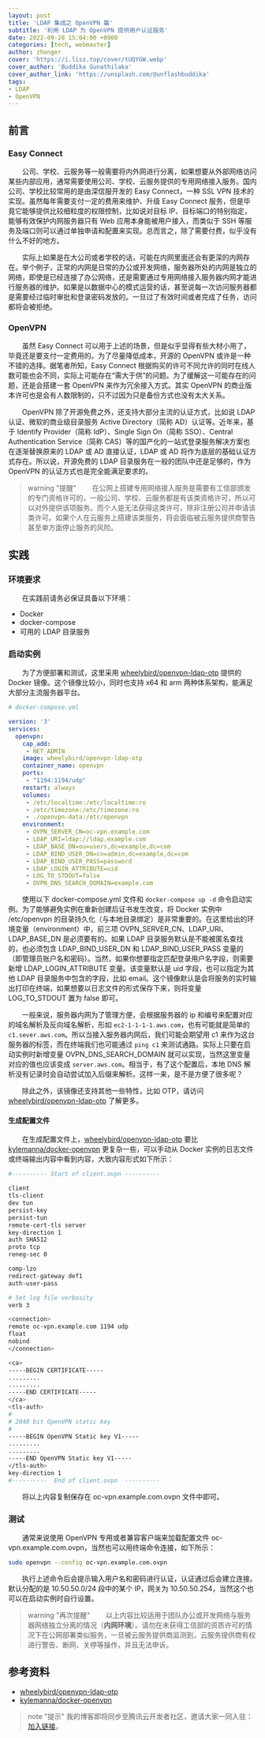 ```yaml
---
layout: post
title: 'LDAP 集成之 OpenVPN 篇'
subtitle: '利用 LDAP 为 OpenVPN 提供用户认证服务'
date: 2022-09-28 15:04:00 +0900
categories: [tech, webmaster]
author: zhonger
cover: 'https://i.lisz.top/cover/tUQYGW.webp'
cover_author: 'Buddika Gunathilaka'
cover_author_link: 'https://unsplash.com/@unflashbuddika'
tags:  
- LDAP
- OpenVPN
---
```


## 前言

### Easy Connect

&emsp;&emsp;公司、学校、云服务等一般需要将内外网进行分离，如果想要从外部网络访问某些内部应用，通常需要使用公司、学校、云服务提供的专用网络接入服务。国内公司、学校比较常用的是由深信服开发的 Easy Connect，一种 SSL VPN 技术的实现。虽然每年需要支付一定的费用来维护、升级 Easy Connect 服务，但是毕竟它能够提供比较细粒度的权限控制，比如说对目标 IP、目标端口的特别指定，能够有效保护内网服务器只有 Web 应用本身能被用户接入，而类似于 SSH 等服务及端口则可以通过单独申请和配置来实现。总而言之，除了需要付费，似乎没有什么不好的地方。

&emsp;&emsp;实际上如果是在大公司或者学校的话，可能在内网里面还会有更深的内网存在。举个例子，正常的内网是日常的办公或开发网络，服务器所处的内网是独立的网络，即使是已经连接了办公网络，还是需要通过专用网络接入服务器内网才能进行服务器的维护。如果是以数据中心的模式运营的话，甚至说每一次访问服务器都是需要经过临时审批和登录密码发放的。一旦过了有效时间或者完成了任务，访问都将会被拒绝。

### OpenVPN

&emsp;&emsp;虽然 Easy Connect 可以用于上述的场景，但是似乎显得有些大材小用了，毕竟还是要支付一定费用的。为了尽量降低成本，开源的 OpenVPN 或许是一种不错的选择。据笔者所知，Easy Connect 根据购买的许可不同允许的同时在线人数可能也会不同，实际上可能存在“需大于供”的问题。为了缓解这一可能存在的问题，还是会搭建一套 OpenVPN 来作为冗余接入方式。其实 OpenVPN 的商业版本许可也是会有人数限制的，只不过因为只是备份方式也没有太大关系。

&emsp;&emsp;OpenVPN 除了开源免费之外，还支持大部分主流的认证方式，比如说 LDAP 认证、微软的商业级目录服务 Active Directory（简称 AD）认证等。近年来，基于 Identify Provider（简称 IdP）、Single Sign On（简称 SSO）、Central Authentication Service（简称 CAS）等的国产化的一站式登录服务解决方案也在逐渐替换原来的 LDAP 或 AD 直接认证，LDAP 或 AD 将作为底层的基础认证方式存在。所以说，开源免费的 LDAP 目录服务在一般的团队中还是足够的，作为 OpenVPN 的认证方式也是完全能满足要求的。

> warning "提醒"
> &emsp;&emsp;在公网上搭建专用网络接入服务是需要有工信部颁发的专门资格许可的，一般公司、学校、云服务都是有该类资格许可，所以可以对外提供该项服务。而个人是无法获得这类许可，除非注册公司并申请该类许可。如果个人在云服务上搭建该类服务，将会面临被云服务提供商警告甚至单方面停止服务的风险。

## 实践

### 环境要求

&emsp;&emsp;在实践前请务必保证具备以下环境：

- Docker
- docker-compose
- 可用的 LDAP 目录服务

### 启动实例

&emsp;&emsp;为了方便部署和测试，这里采用 [wheelybird/openvpn-ldap-otp](https://hub.docker.com/r/wheelybird/openvpn-ldap-otp) 提供的 Docker 镜像。这个镜像比较小，同时也支持 x64 和 arm 两种体系架构，能满足大部分主流服务器平台。

```yaml
# docker-compose.yml

version: '3'
services:
  openvpn:
    cap_add:
     - NET_ADMIN
    image: wheelybird/openvpn-ldap-otp
    container_name: openvpn
    ports:
     - "1194:1194/udp"
    restart: always
    volumes:
     - /etc/localtime:/etc/localtime:ro
     - /etc/timezone:/etc/timezone:ro
     - ./openvpn-data:/etc/openvpn
    environment:
     - OVPN_SERVER_CN=oc-vpn.example.com
     - LDAP_URI=ldap://ldap.example.com
     - LDAP_BASE_DN=ou=users,dc=example,dc=com
     - LDAP_BIND_USER_DN=cn=admin,dc=example,dc=com
     - LDAP_BIND_USER_PASS=password
     - LDAP_LOGIN_ATTRIBUTE=uid
     - LOG_TO_STDOUT=false
     - OVPN_DNS_SEARCH_DOMAIN=example.com
```

&emsp;&emsp;使用以下 docker-compose.yml 文件和 `docker-compose up -d` 命令启动实例。为了能够避免实例在重新创建后证书发生改变，将 Docker 实例中 /etc/openvpn 的目录持久化（与本地目录绑定）是非常重要的。在这里给出的环境变量（environment）中，前三项 OVPN_SERVER_CN、LDAP_URI、LDAP_BASE_DN 是必须要有的。如果 LDAP 目录服务默认是不能被匿名查找的，也必须包含 LDAP_BIND_USER_DN 和 LDAP_BIND_USER_PASS 变量的（即管理员账户名和密码）。当然，如果你想要指定匹配登录用户名字段，则需要新增 LDAP_LOGIN_ATTRIBUTE 变量。该变量默认是 uid 字段，也可以指定为其他 LDAP 目录服务中包含的字段，比如 email。这个镜像默认是会将服务的实时输出打印在终端，如果想要以日志文件的形式保存下来，则将变量 LOG_TO_STDOUT 置为 false 即可。

&emsp;&emsp;一般来说，服务器内网为了管理方便，会根据服务器的 ip 和编号来配置对应的域名解析及反向域名解析，形如 `ec2-1-1-1-1.aws.com`，也有可能就是简单的 `c1.sever.aws.com`。所以当接入服务器内网后，我们可能会期望用 c1 来作为这台服务器的标签，而在终端我们也可能通过 `ping c1` 来测试通路。实际上只要在启动实例时新增变量 OVPN_DNS_SEARCH_DOMAIN 就可以实现，当然这里变量对应的值也应该变成 `server.aws.com`。相当于，有了这个配置后，本地 DNS 解析没有记录时会自动尝试加入后缀来解析。这样一来，是不是方便了很多呢？

&emsp;&emsp;除此之外，该镜像还支持其他一些特性，比如 OTP，请访问 [wheelybird/openvpn-ldap-otp](https://github.com/wheelybird/openvpn-server-ldap-otp) 了解更多。

#### 生成配置文件

&emsp;&emsp;在生成配置文件上，[wheelybird/openvpn-ldap-otp](https://github.com/wheelybird/openvpn-server-ldap-otp) 要比 [kylemanna/docker-openvpn](https://github.com/kylemanna/docker-openvpn) 更复杂一些，可以手动从 Docker 实例的日志文件或终端输出内容中看到内容，大致内容形式如下所示：

```bash
#---------- Start of client.ovpn ----------

client
tls-client
dev tun
persist-key
persist-tun
remote-cert-tls server
key-direction 1
auth SHA512
proto tcp
reneg-sec 0

comp-lzo
redirect-gateway def1
auth-user-pass

# Set log file verbosity
verb 3

<connection>
remote oc-vpn.example.com 1194 udp
float
nobind
</connection>

<ca>
-----BEGIN CERTIFICATE-----
.........
.........
-----END CERTIFICATE-----
</ca>
<tls-auth>
#
# 2048 bit OpenVPN static key
#
-----BEGIN OpenVPN Static key V1-----
.........
.........
-----END OpenVPN Static key V1-----
</tls-auth>
key-direction 1
#----------  End of client.ovpn  ----------
```

&emsp;&emsp;将以上内容复制保存在 oc-vpn.example.com.ovpn 文件中即可。

### 测试

&emsp;&emsp;通常来说使用 OpenVPN 专用或者兼容客户端来加载配置文件 oc-vpn.example.com.ovpn，当然也可以用终端命令连接，如下所示：

```bash
sudo openvpn --config oc-vpn.example.com.ovpn
```

&emsp;&emsp;执行上述命令后会提示输入用户名和密码进行认证，认证通过后会建立连接。默认分配的是 10.50.50.0/24 段中的某个 IP，网关为 10.50.50.254，当然这个也可以在启动实例时自行设置。

> warning "再次提醒"
> &emsp;&emsp;以上内容比较适用于团队办公或开发网络与服务器网络独立分离的情况（**内网环境**）。请勿在未获得工信部的资质许可的情况下在公网部署类似服务，一旦被云服务提供商监测到，云服务提供商有权进行警告、断网、关停等操作，并且无法申诉。

## 参考资料

- [wheelybird/openvpn-ldap-otp](https://github.com/wheelybird/openvpn-server-ldap-otp)
- [kylemanna/docker-openvpn](https://github.com/kylemanna/docker-openvpn)

> note "提示"
> 我的博客即将同步至腾讯云开发者社区，邀请大家一同入驻：[加入链接](https://cloud.tencent.com/developer/support-plan?invite_code=1jkj42lj2m4nn)。
